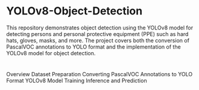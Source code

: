 # YOLOv8-Object-Detection
This repository demonstrates object detection using the YOLOv8 model for detecting persons and personal protective equipment (PPE) such as hard hats, gloves, masks, and more. The project covers both the conversion of PascalVOC annotations to YOLO format and the implementation of the YOLOv8 model for object detection.
#
Overview
Dataset Preparation
Converting PascalVOC Annotations to YOLO Format
YOLOv8 Model Training
Inference and Prediction
